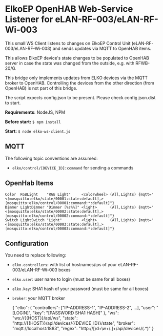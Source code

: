 # ElkoEP OpenHAB Web-Service Listener for eLAN-RF-003/eLAN-RF-Wi-003

This small WS Client listens to changes on ElkoEP Control Unit
(eLAN-RF-003/eLAN-RF-Wi-003) and sends updates via MQTT to OpenHAB items.

This allows ElkoEP device's state changes to be populated to OpenHAB server in case
the state was changed from the outside, e.g. with RFWB-20/G.

This bridge only implements updates from ELKO devices via the MQTT broker to OpenHAB.
Controlling the devices from the other direction (from OpenHAB) is not part of this
bridge.

The script expects config.json to be present. Please check config.json.dist to start.

**Requirements:** NodeJS, NPM

**Before start:** `$ npm install`

**Start:** `$ node elko-ws-client.js`

## MQTT

The following topic conventions are assumed:

 - `elko/control/[DEVICE_ID]:command` for sending a commands

## OpenHab Items

    Color  RGBLight    "RGB Light"     <colorwheel> (All,Lights) {mqtt="<[mosquitto:elko/state/00001:state:default],>[mosquitto:elko/control/00001:command:*:default]"}
    Dimmer LightDimmer "Dimmer [%s%%]" <light>      (All,Lights) {mqtt="<[mosquitto:elko/state/00002:state:default],>[mosquitto:elko/control/00002:command:*:default]"}
    Switch LightSwitch "Light"         <light>      (All,Lights) {mqtt="<[mosquitto:elko/state/00003:state:default],>[mosquitto:elko/control/00003:command:*:default]"}

## Configuration

You need to replace following:

- `elko.controllers`: with list of hostnames/ips of your eLAN-RF-003/eLAN-RF-Wi-003 boxes
- `elko.user`: user name to login (must be same for all boxes)
- `elko.key`: SHA1 hash of your password (must be same for all boxes)
- `broker`: your MQTT broker 


    {
      "elko": {
        "controllers": ["IP-ADDRESS-1", "IP-ADDRESS-2", ...],
        "user": "[LOGIN]",
        "key": "[PASSWORD SHA1 HASH]"
      },
      "ws": "ws://{{HOST}}/api/ws",
      "state": "http://{{HOST}}/api/devices/{{DEVICE_ID}}/state",
      "broker": "mqtt://localhost:1883",
      "regex": "http://[\\d+\\w+\\.]+/api/devices/(.*)"
    }